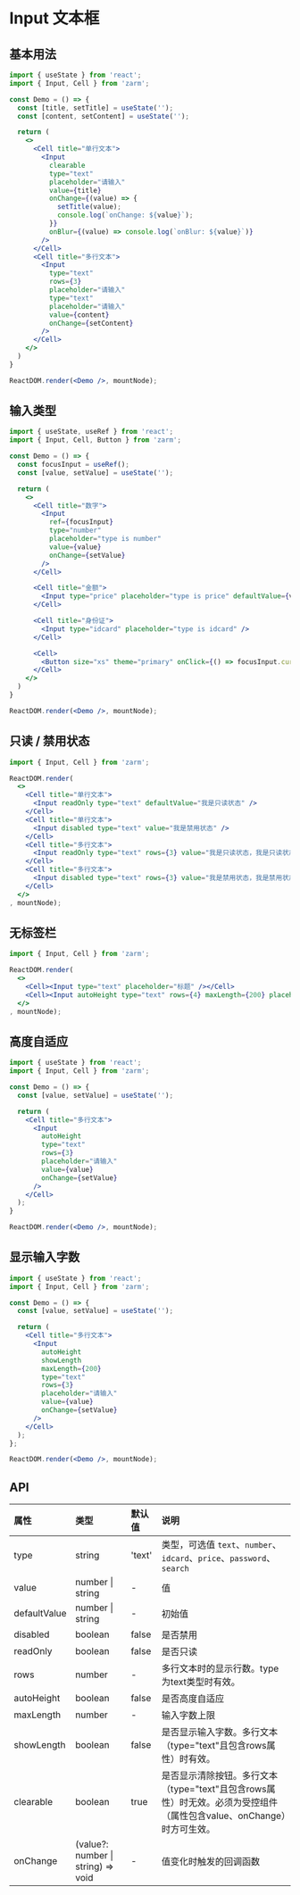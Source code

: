 # Input 文本框



## 基本用法

```jsx
import { useState } from 'react';
import { Input, Cell } from 'zarm';

const Demo = () => {
  const [title, setTitle] = useState('');
  const [content, setContent] = useState('');

  return (
    <>
      <Cell title="单行文本">
        <Input
          clearable
          type="text"
          placeholder="请输入"
          value={title}
          onChange={(value) => {
            setTitle(value);
            console.log(`onChange: ${value}`);
          }}
          onBlur={(value) => console.log(`onBlur: ${value}`)}
        />
      </Cell>
      <Cell title="多行文本">
        <Input
          type="text"
          rows={3}
          placeholder="请输入"
          type="text"
          placeholder="请输入"
          value={content}
          onChange={setContent}
        />
      </Cell>
    </>
  )
}

ReactDOM.render(<Demo />, mountNode);
```



## 输入类型

```jsx
import { useState, useRef } from 'react';
import { Input, Cell, Button } from 'zarm';

const Demo = () => {
  const focusInput = useRef();
  const [value, setValue] = useState('');

  return (
    <>
      <Cell title="数字">
        <Input
          ref={focusInput}
          type="number"
          placeholder="type is number"
          value={value}
          onChange={setValue}
        />
      </Cell>

      <Cell title="金额">
        <Input type="price" placeholder="type is price" defaultValue={value} />
      </Cell>

      <Cell title="身份证">
        <Input type="idcard" placeholder="type is idcard" />
      </Cell>

      <Cell>
        <Button size="xs" theme="primary" onClick={() => focusInput.current.focus()}>click to focus the first input</Button>
      </Cell>
    </>
  )
}

ReactDOM.render(<Demo />, mountNode);
```



## 只读 / 禁用状态

```jsx
import { Input, Cell } from 'zarm';

ReactDOM.render(
  <>
    <Cell title="单行文本">
      <Input readOnly type="text" defaultValue="我是只读状态" />
    </Cell>
    <Cell title="单行文本">
      <Input disabled type="text" value="我是禁用状态" />
    </Cell>
    <Cell title="多行文本">
      <Input readOnly type="text" rows={3} value="我是只读状态，我是只读状态，我是只读状态，我是只读状态。" />
    </Cell>
    <Cell title="多行文本">
      <Input disabled type="text" rows={3} value="我是禁用状态，我是禁用状态，我是禁用状态，我是禁用状态。" />
    </Cell>
  </>
, mountNode);
```



## 无标签栏
```jsx
import { Input, Cell } from 'zarm';

ReactDOM.render(
  <>
    <Cell><Input type="text" placeholder="标题" /></Cell>
    <Cell><Input autoHeight type="text" rows={4} maxLength={200} placeholder="摘要" /></Cell>
  </>
, mountNode);
```



## 高度自适应

```jsx
import { useState } from 'react';
import { Input, Cell } from 'zarm';

const Demo = () => {
  const [value, setValue] = useState('');

  return (
    <Cell title="多行文本">
      <Input
        autoHeight
        type="text"
        rows={3}
        placeholder="请输入"
        value={value}
        onChange={setValue}
      />
    </Cell>
  );
}

ReactDOM.render(<Demo />, mountNode);
```



## 显示输入字数
```jsx
import { useState } from 'react';
import { Input, Cell } from 'zarm';

const Demo = () => {
  const [value, setValue] = useState('');

  return (
    <Cell title="多行文本">
      <Input
        autoHeight
        showLength
        maxLength={200}
        type="text"
        rows={3}
        placeholder="请输入"
        value={value}
        onChange={setValue}
      />
    </Cell>
  );
};

ReactDOM.render(<Demo />, mountNode);
```



## API

| 属性 | 类型 | 默认值 | 说明 |
| :--- | :--- | :--- | :--- |
| type | string | 'text' | 类型，可选值 `text`、`number`、`idcard`、`price`、`password`、`search` |
| value | number \| string | - | 值 |
| defaultValue | number \| string | - | 初始值 |
| disabled | boolean | false | 是否禁用 |
| readOnly | boolean | false | 是否只读 |
| rows | number | - | 多行文本时的显示行数。type为text类型时有效。 |
| autoHeight | boolean | false | 是否高度自适应 |
| maxLength | number | - | 输入字数上限 |
| showLength | boolean | false | 是否显示输入字数。多行文本（type="text"且包含rows属性）时有效。 |
| clearable | boolean | true | 是否显示清除按钮。多行文本（type="text"且包含rows属性）时无效。必须为受控组件（属性包含value、onChange）时方可生效。 |
| onChange | (value?: number \| string) => void | - | 值变化时触发的回调函数 |

